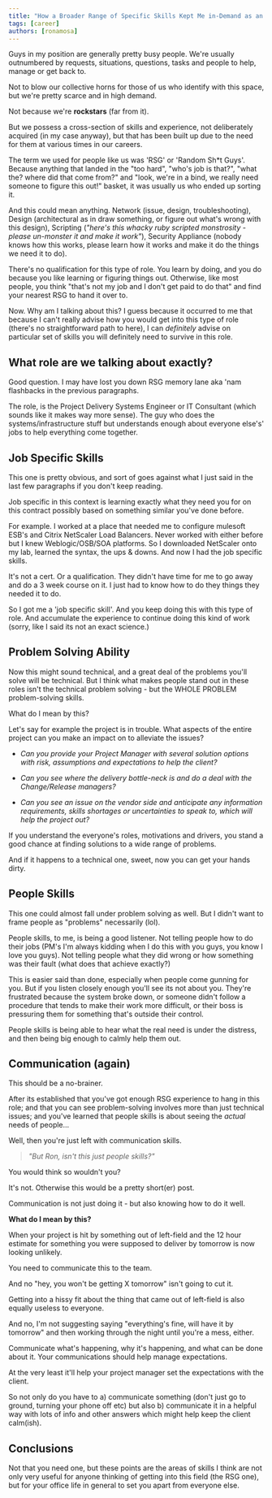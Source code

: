 ```yaml
---
title: "How a Broader Range of Specific Skills Kept Me in-Demand as an Engineer."
tags: [career]
authors: [ronamosa]
---
```


Guys in my position are generally pretty busy people. We're usually outnumbered by requests, situations, questions, tasks and people to help, manage or get back to.

Not to blow our collective horns for those of us who identify with this space, but we're pretty scarce and in high demand.

Not because we're **rockstars** (far from it).

But we possess a cross-section of skills and experience, not deliberately acquired (in my case anyway), but that has been built up due to the need for them at various times in our careers.

<!--truncate-->

The term we used for people like us was 'RSG' or 'Random Sh*t Guys'. Because anything that landed in the "too hard", "who's job is that?", "what the? where did that come from?" and "look, we're in a bind, we really need someone to figure this out!" basket, it was usually us who ended up sorting it.

And this could mean anything. Network (issue, design, troubleshooting), Design (architectural as in draw something, or figure out what's wrong with this design), Scripting (_"here's this whacky ruby scripted monstrosity - please un-monster it and make it work"_), Security Appliance (nobody knows how this works, please learn how it works and make it do the things we need it to do).

There's no qualification for this type of role. You learn by doing, and you do because you like learning or figuring things out. Otherwise, like most people, you think "that's not my job and I don't get paid to do that" and find your nearest RSG to hand it over to.

Now. Why am I talking about this? I guess because it occurred to me that because I can't really advise how you would get into this type of role (there's no straightforward path to here), I can _definitely_ advise on particular set of skills you will definitely need to survive in this role.

## What role are we talking about exactly?

Good question. I may have lost you down RSG memory lane aka 'nam flashbacks in the previous paragraphs.

The role, is the Project Delivery Systems Engineer or IT Consultant (which sounds like it makes way more sense). The guy who does the systems/infrastructure stuff but understands enough about everyone else's' jobs to help everything come together.

## Job Specific Skills

This one is pretty obvious, and sort of goes against what I just said in the last few paragraphs if you don't keep reading.

Job specific in this context is learning exactly what they need you for on this contract possibly based on something similar you've done before.

For example. I worked at a place that needed me to configure mulesoft ESB's and Citrix NetScaler Load Balancers. Never worked with either before but I knew Weblogic/OSB/SOA platforms. So I downloaded NetScaler onto my lab, learned the syntax, the ups & downs. And now I had the job specific skills.

It's not a cert. Or a qualification. They didn't have time for me to go away and do a 3 week course on it. I just had to know how to do they things they needed it to do.

So I got me a 'job specific skill'. And you keep doing this with this type of role. And accumulate the experience to continue doing this kind of work (sorry, like I said its not an exact science.)

## Problem Solving Ability

Now this might sound technical, and a great deal of the problems you'll solve will be technical. But I think what makes people stand out in these roles isn't the technical problem solving - but the WHOLE PROBLEM problem-solving skills.

What do I mean by this?

Let's say for example the project is in trouble. What aspects of the entire project can you make an impact on to alleviate the issues?

* _Can you provide your Project Manager with several solution options with risk, assumptions and expectations to help the client?_

* _Can you see where the delivery bottle-neck is and do a deal with the Change/Release managers?_

* _Can you see an issue on the vendor side and anticipate any information requirements, skills shortages or uncertainties to speak to, which will help the project out?_

If you understand the everyone's roles, motivations and drivers, you stand a good chance at finding solutions to a wide range of problems.

And if it happens to a technical one, sweet, now you can get your hands dirty.

## People Skills

This one could almost fall under problem solving as well. But I didn't want to frame people as "problems" necessarily (lol).

People skills, to me, is being a good listener. Not telling people how to do their jobs (PM's I'm always kidding when I do this with you guys, you know I love you guys). Not telling people what they did wrong or how something was their fault (what does that achieve exactly?)

This is easier said than done, especially when people come gunning for you. But if you listen closely enough you'll see its not about you. They're frustrated because the system broke down, or someone didn't follow a procedure that tends to make their work more difficult, or their boss is pressuring them for something that's outside their control.

People skills is being able to hear what the real need is under the distress, and then being big enough to calmly help them out.

## Communication (again)

This should be a no-brainer.

After its established that you've got enough RSG experience to hang in this role; and that you can see problem-solving involves more than just technical issues; and you've learned that people skills is about seeing the _actual_ needs of people...

Well, then you're just left with communication skills.

>_"But Ron, isn't this just people skills?"_

You would think so wouldn't you?

It's not. Otherwise this would be a pretty short(er) post.

Communication is not just doing it - but also knowing how to do it well.

**What do I mean by this?**

When your project is hit by something out of left-field and the 12 hour estimate for something you were supposed to deliver by tomorrow is now looking unlikely.

You need to communicate this to the team.

And no "hey, you won't be getting X tomorrow" isn't going to cut it.

Getting into a hissy fit about the thing that came out of left-field is also equally useless to everyone.

And no, I'm not suggesting saying "everything's fine, will have it by tomorrow" and then working through the night until you're a mess, either.

Communicate what's happening, why it's happening, and what can be done about it. Your communications should help manage expectations.

At the very least it'll help your project manager set the expectations with the client.

So not only do you have to a) communicate something (don't just go to ground, turning your phone off etc) but also b) communicate it in a helpful way with lots of info and other answers which might help keep the client calm(ish).

## Conclusions

Not that you need one, but these points are the areas of skills I think are not only very useful for anyone thinking of getting into this field (the RSG one), but for your office life in general to set you apart from everyone else.

